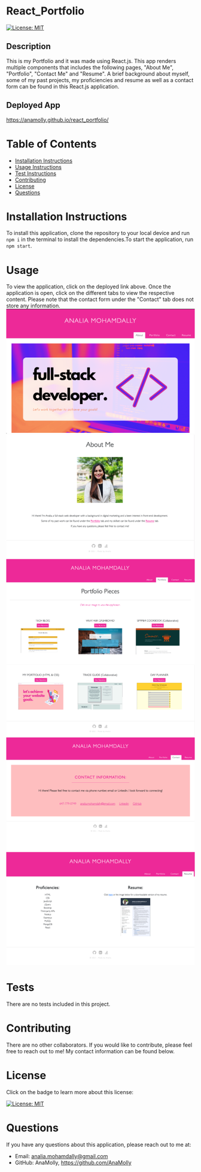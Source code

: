 # React_Portfolio

  [![License: MIT](https://img.shields.io/badge/License-MIT-yellow.svg)](https://opensource.org/licenses/MIT)

  ## Description
 This is my Portfolio and it was made using React.js. This app renders multiple components that includes the following pages, "About Me", "Portfolio", "Contact Me" and "Resume". A brief background about myself, some of my past projects, my proficiencies and resume as well as a contact form can be found in this React.js application. 
  
  ## Deployed App 
  https://anamolly.github.io/react_portfolio/ 

  # Table of Contents
  - [Installation Instructions](#installation-instructions)
  - [Usage Instructions](#usage)
  - [Test Instructions](#tests)
  - [Contributing](#contributing)
  - [License](#license)
  - [Questions](#questions)

  # Installation Instructions
  To install this application, clone the repository to your local device and run ```npm i``` in the terminal to install the dependencies.To start the application, run ```npm start```.

  # Usage
  To view the application, click on the deployed link above. Once the application is open, click on the different tabs to view the respective content. Please note that the contact form under the "Contact" tab does not store any information.
  ![](./src/images/aboutme1.png)
  ![](./src/images/aboutme2.png)
  ![](./src/images/portfolio1.png)
  ![](./src/images/portfolio.png)
  ![](./src/images/contact.png)
  ![](./src/images/resume.png)

  # Tests
  There are no tests included in this project.

  # Contributing
  There are no other collaborators. If you would like to contribute, please feel free to reach out to me! My contact information can be found below.

  # License
  Click on the badge to learn more about this license:

  [![License: MIT](https://img.shields.io/badge/License-MIT-yellow.svg)](https://opensource.org/licenses/MIT)
  
  # Questions
  If you have any questions about this application, please reach out to me at: 

  - Email: analia.mohamdally@gmail.com
  - GitHub: AnaMolly, https://github.com/AnaMolly
